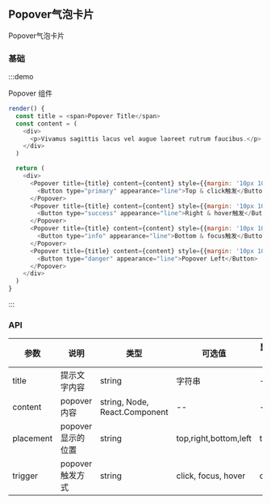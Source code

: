 ## Popover气泡卡片

Popover气泡卡片

### 基础

:::demo 

Popover 组件

```js
render() {
  const title = <span>Popover Title</span>
  const content = (
    <div>
      <p>Vivamus sagittis lacus vel augue laoreet rutrum faucibus.</p>
    </div>
  )

  return (
    <div>
      <Popover title={title} content={content} style={{margin: '10px 10px'}}>
        <Button type="primary" appearance="line">Top & click触发</Button>
      </Popover>
      <Popover title={title} content={content} style={{margin: '10px 10px'}} placement="right" trigger="hover">
        <Button type="success" appearance="line">Right & hover触发</Button>
      </Popover>
      <Popover title={title} content={content} style={{margin: '10px 10px'}} placement="bottom" trigger="focus">
        <Button type="info" appearance="line">Bottom & focus触发</Button>
      </Popover>
      <Popover title={title} content={content} style={{margin: '10px 10px'}} placement="left" trigger="click">
        <Button type="danger" appearance="line">Popover Left</Button>
      </Popover>
    </div>
  )
}
```
:::

### API

| 参数 | 说明 | 类型 | 可选值 | 默认值 |
| ------- | ------- | ------- | ------- | ------- |
| title | 提示文字内容 | string | 字符串 | -- |
| content | popover内容 | string, Node, React.Component | -- | -- |
| placement | popover显示的位置 | string | top,right,bottom,left | top |
| trigger | popover触发方式 | string | click, focus, hover | click |
